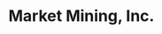 ---
templateKey: 'home-page'
title: Market Mining, Inc.
meta_title: Home | Market Mining, Inc
meta_description: >-
 マーケット・マイニング株式会社はマーケットを構造化しテクノロジーの進化を取り入れ変革することをMissinoとした、デジタル・トランスフォーメーション DX カンパニーです。ITを活用した新しいUX・生産性の向上の実現と支援を行っています。
heading: Services
description: >-
  デジタルトランスフォーメーションからデジタル・技術を活用した業務効率化まで幅広いサービスを提供しています。
offerings:
  blurbs:
    - image: /img/dx.png
      header: DX支援
      text: >
        企業のデジタル化に向けたプロジェクト計画、PoC計画、技術選定の支援をします。素早く小さな成果Quick Winを積み重ねることでニーズを把握し、最終ゴールまでのロードマップをしき、プロジェクトの成功確率を高めます。
    - image: /img/programming.jpg
      header: デジタル教育支援
      text: >
        プログラミング教育を授業に取り入れたい教育機関、事業者向けにカリキュラムの作成と教材の選定を支援いたします。クラウドのコーディング環境を活用することで、スマートフォンのアプリ開発やIoT開発を体験することができます。
    - image: /img/marketing.jpg
      header: デジタル・マーケティング支援
      text: >
        インターネット広告を活用し効果の見えるマーケティングの支援をします。広告の出稿、流入経路の分析、ターゲット分析、マーケティング自動化などデジタルならではの手法を活用し効率を最大化します。
    - image: /img/data_analysis.jpg
      header: データ活用・データ分析支援
      text: >
        既存のデータから知見を取り出すだけでなく、あるべきデータの形を定義しデータを元にした意思決定プロセスとシステムの改善を行います。
    - image: /img/service_development.jpg
      header: デジタル・サービス開発
      text: >
        自社でコンセプトを打ち出し、製品の開発・改善活動を行っています。
    - image: /img/bizdev.jpg
      header: 事業開発・プロダクト開発支援
      text: >
        技術を活用した新規事業の開発プロジェクトに対してのリサーチ業務やMVP開発、PoCの計画を支援しています。

---
